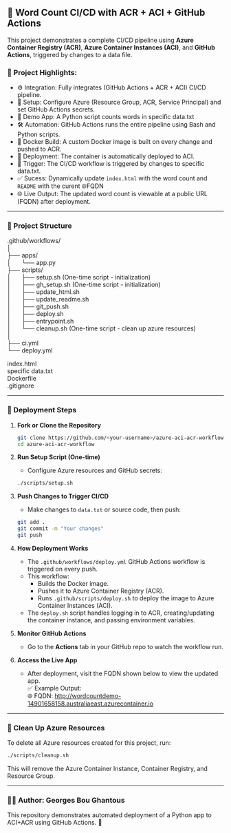 ## 🚀 Word Count CI/CD with ACR + ACI + GitHub Actions
This project demonstrates a complete CI/CD pipeline using **Azure Container Registry (ACR)**, **Azure Container Instances (ACI)**, and **GitHub Actions**, triggered by changes to a data file.

### 📌 Project Highlights:
- ⚙️ Integration: Fully integrates (GitHub Actions + ACR + ACI) CI/CD pipeline.
- 🔐 Setup: Configure Azure (Resource Group, ACR, Service Principal) and set GitHub Actions secrets.
- 🧪 Demo App: A Python script counts words in specific data.txt 
- 🛠️ Automation: GitHub Actions runs the entire pipeline using Bash and Python scripts.
- 🐳 Docker Build: A custom Docker image is built on every change and pushed to ACR.
- 🚀 Deployment: The container is automatically deployed to ACI.
- 🔄 Trigger: The CI/CD workflow is triggered by changes to specific data.txt.
- ✅ Sucess: Dynamically update `index.html` with the word count and `README` with the curent 🌐FQDN
- 🌐 Live Output: The updated word count is viewable at a public URL (FQDN) after deployment.

---

### 📁 Project Structure

.github/workflows/\
│\
├── apps/\
│   &ensp;&ensp;&ensp;└── app.py          
├── scripts/\
│   &ensp;&ensp;&ensp;├── setup.sh   (One-time script - initialization)      
│   &ensp;&ensp;&ensp;├── gh_setup.sh   (One-time script - initialization)            
│   &ensp;&ensp;&ensp;├── update_html.sh\
│   &ensp;&ensp;&ensp;├── update_readme.sh         
│   &ensp;&ensp;&ensp;├── git_push.sh        
│   &ensp;&ensp;&ensp;├── deploy.sh            
│   &ensp;&ensp;&ensp;├── entrypoint.sh\
│   &ensp;&ensp;&ensp;└── cleanup.sh   (One-time script - clean up azure resources)     
│     
├── ci.yml                    
└── deploy.yml

index.html                 
specific data.txt           
Dockerfile\
.gitignore                

---

### 🚀 Deployment Steps

1. **Fork or Clone the Repository**
   ```bash
   git clone https://github.com/<your-username>/azure-aci-acr-workflow.git
   cd azure-aci-acr-workflow
   ```

2. **Run Setup Script (One-time)**
   - Configure Azure resources and GitHub secrets:
   ```bash
   ./scripts/setup.sh
   ```

3. **Push Changes to Trigger CI/CD**
   - Make changes to `data.txt` or source code, then push:
   ```bash
   git add .
   git commit -m "Your changes"
   git push
   ```

4. **How Deployment Works**
   - The `.github/workflows/deploy.yml` GitHub Actions workflow is triggered on every push.
   - This workflow:
     - Builds the Docker image.
     - Pushes it to Azure Container Registry (ACR).
     - Runs `.github/scripts/deploy.sh` to deploy the image to Azure Container Instances (ACI).
   - The `deploy.sh` script handles logging in to ACR, creating/updating the container instance, and passing environment variables.

5. **Monitor GitHub Actions**
   - Go to the **Actions** tab in your GitHub repo to watch the workflow run.

6. **Access the Live App**
   - After deployment, visit the FQDN shown below to view the updated app.\
   ✅ Example Output:\
   🌐 FQDN: http://wordcountdemo-14901658158.australiaeast.azurecontainer.io

---

### 🧹 Clean Up Azure Resources

To delete all Azure resources created for this project, run:
```bash
./scripts/cleanup.sh
```
This will remove the Azure Container Instance, Container Registry, and Resource Group.

---

### 👨‍💻 Author: Georges Bou Ghantous

This repository demonstrates automated deployment of a Python app to ACI+ACR using GitHub Actions. 💙

